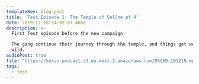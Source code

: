```yaml
---
templateKey: blog-post
title: 'Test Episode 1: The Temple of Selûne pt 4'
date: 2019-12-16T14:02:07.466Z
description: >-
  First Test episode before the new campaign.

  The gang continue their journey through the temple, and things get wet and
  wild.
audioPost: true
file: 'https://keran-podcast.s3.eu-west-2.amazonaws.com/D%26D-101219.mp3'
tags:
  - test
---
```


